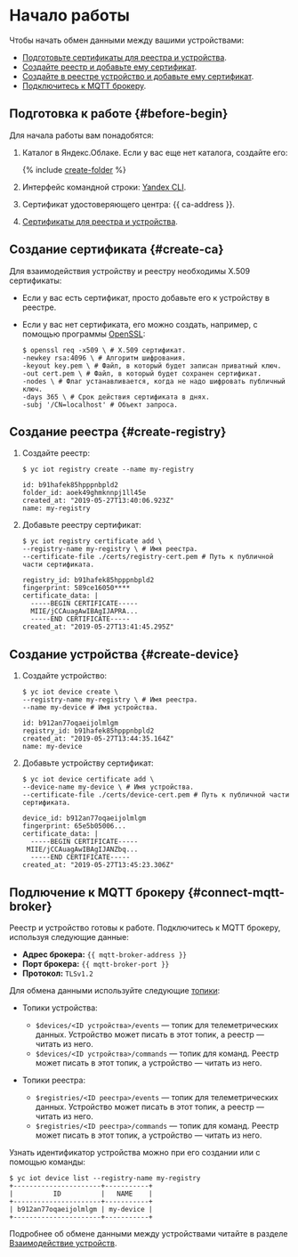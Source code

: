 # Начало работы

Чтобы начать обмен данными между вашими устройствами:
- [Подготовьте сертификаты для реестра и устройства](#create-ca).
- [Создайте реестр и добавьте ему сертификат](#create-registry).
- [Создайте в реестре устройство и добавьте ему сертификат](#create-device).
- [Подключитесь к MQTT брокеру](#connect-mqtt-broker).

## Подготовка к работе {#before-begin}

Для начала работы вам понадобятся: 
 
1. Каталог в Яндекс.Облаке. Если у вас еще нет каталога, создайте его:

    {% include [create-folder](../_includes/create-folder.md) %}

1. Интерфейс командной строки: [Yandex CLI](../cli/quickstart.md). 
1. Сертификат удостоверяющего центра: {{ ca-address }}.
1. [Сертификаты для реестра и устройства](quickstart.md#create-ca). 

## Создание сертификата {#create-ca}

Для взаимодействия устройству и реестру необходимы X.509 сертификаты:

- Если у вас есть сертификат, просто добавьте его к устройству в реестре.

- Если у вас нет сертификата, его можно создать, например, с помощью программы [OpenSSL](https://www.openssl.org): 
    
    ```
    $ openssl req -x509 \ # X.509 сертификат.
    -newkey rsa:4096 \ # Алгоритм шифрования.
    -keyout key.pem \ # Файл, в который будет записан приватный ключ.
    -out cert.pem \ # Файл, в который будет сохранен сертификат.
    -nodes \ # Флаг устанавливается, когда не надо шифровать публичный ключ.
    -days 365 \ # Срок действия сертификата в днях.
    -subj '/CN=localhost' # Объект запроса.
    ```

## Создание реестра {#create-registry}

1. Создайте реестр: 

    ```
    $ yc iot registry create --name my-registry
    
    id: b91hafek85hpppnbpld2
    folder_id: aoek49ghmknnpj1ll45e
    created_at: "2019-05-27T13:40:06.923Z"
    name: my-registry
    ```

1. Добавьте реестру сертификат: 

    ```
    $ yc iot registry certificate add \
    --registry-name my-registry \ # Имя реестра.
    --certificate-file ./certs/registry-cert.pem # Путь к публичной части сертификата.
    
    registry_id: b91hafek85hpppnbpld2
    fingerprint: 589ce16050****
    certificate_data: |
      -----BEGIN CERTIFICATE-----
      MIIE/jCCAuagAwIBAgIJAPRA...
      -----END CERTIFICATE-----
    created_at: "2019-05-27T13:41:45.295Z"
    ```

## Создание устройства {#create-device}

1. Создайте устройство: 
    
    ```
    $ yc iot device create \
    --registry-name my-registry \ # Имя реестра.
    --name my-device # Имя устройства.
    
    id: b912an77oqaeijolmlgm
    registry_id: b91hafek85hpppnbpld2
    created_at: "2019-05-27T13:44:35.164Z"
    name: my-device
    ```

1. Добавьте устройству сертификат: 
    
    ```
    $ yc iot device certificate add \
    --device-name my-device \ # Имя устройства.
    --certificate-file ./certs/device-cert.pem # Путь к публичной части сертификата.
    
    device_id: b912an77oqaeijolmlgm
    fingerprint: 65e5b05006...
    certificate_data: |
      -----BEGIN CERTIFICATE-----
     MIIE/jCCAuagAwIBAgIJANZbq...
      -----END CERTIFICATE-----
    created_at: "2019-05-27T13:45:23.306Z"
    ```

## Подлючение к MQTT брокеру {#connect-mqtt-broker}

Реестр и устройство готовы к работе. Подключитесь к MQTT брокеру, используя следующие данные:

- **Адрес брокера:** `{{ mqtt-broker-address }}`
- **Порт брокера:** `{{ mqtt-broker-port }}`
- **Протокол:** `TLSv1.2`

Для обмена данными используйте следующие [топики](concepts/index.md#interactions): 

- Топики устройства: 

    - `$devices/<ID устройства>/events` — топик для телеметрических данных. Устройство может писать в этот топик, а реестр — читать из него.
    - `$devices/<ID устройства>/commands` — топик для команд. Реестр может писать в этот топик, а устройство — читать из него.
    
- Топики реестра:  
  
    - `$registries/<ID реестра>/events` — топик для телеметрических данных. Устройство может писать в этот топик, а реестр — читать из него. 
    - `$registries/<ID реестра>/commands` — топик для команд. Реестр может писать в этот топик, а устройство — читать из него.

Узнать идентификатор устройства можно при его создании или с помощью команды: 

```
$ yc iot device list --registry-name my-registry
+----------------------+-----------+
|          ID          |   NAME    |
+----------------------+-----------+
| b912an77oqaeijolmlgm | my-device |
+----------------------+-----------+
```
    
Подробнее об обмене данными между устройствами читайте в разделе [Взаимодействие устройств](concepts/index.md#interactions).
